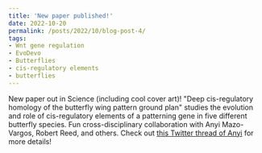 ```yaml
---
title: 'New paper published!'
date: 2022-10-20
permalink: /posts/2022/10/blog-post-4/
tags:
- Wnt gene regulation
- EvoDevo
- Butterflies
- cis-regulatory elements
- butterflies
---
```


New paper out in Science (including cool cover art)! "Deep cis-regulatory homology of the butterfly wing pattern ground plan" studies the evolution and role of cis-regulatory elements of a patterning gene in five different butterfly species. 
Fun cross-disciplinary collaboration with Anyi Mazo-Vargos, Robert Reed, and others. 
Check out [this Twitter thread of Anyi](https://twitter.com/AnyiMazo/status/1583180528416870400) for more details! 
